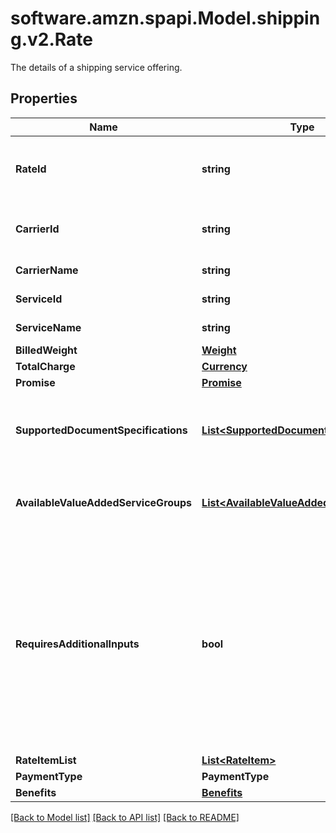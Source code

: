 # software.amzn.spapi.Model.shipping.v2.Rate
The details of a shipping service offering.

## Properties

Name | Type | Description | Notes
------------ | ------------- | ------------- | -------------
**RateId** | **string** | An identifier for the rate (shipment offering) provided by a shipping service provider. | 
**CarrierId** | **string** | The carrier identifier for the offering, provided by the carrier. | 
**CarrierName** | **string** | The carrier name for the offering. | 
**ServiceId** | **string** | An identifier for the shipping service. | 
**ServiceName** | **string** | The name of the shipping service. | 
**BilledWeight** | [**Weight**](Weight.md) |  | [optional] 
**TotalCharge** | [**Currency**](Currency.md) |  | 
**Promise** | [**Promise**](Promise.md) |  | 
**SupportedDocumentSpecifications** | [**List&lt;SupportedDocumentSpecification&gt;**](SupportedDocumentSpecification.md) | A list of the document specifications supported for a shipment service offering. | 
**AvailableValueAddedServiceGroups** | [**List&lt;AvailableValueAddedServiceGroup&gt;**](AvailableValueAddedServiceGroup.md) | A list of value-added services available for a shipping service offering. | [optional] 
**RequiresAdditionalInputs** | **bool** | When true, indicates that additional inputs are required to purchase this shipment service. You must then call the getAdditionalInputs operation to return the JSON schema to use when providing the additional inputs to the purchaseShipment operation. | 
**RateItemList** | [**List&lt;RateItem&gt;**](RateItem.md) | A list of RateItem | [optional] 
**PaymentType** | **PaymentType** |  | [optional] 
**Benefits** | [**Benefits**](Benefits.md) |  | [optional] 

[[Back to Model list]](../README.md#documentation-for-models) [[Back to API list]](../README.md#documentation-for-api-endpoints) [[Back to README]](../README.md)

